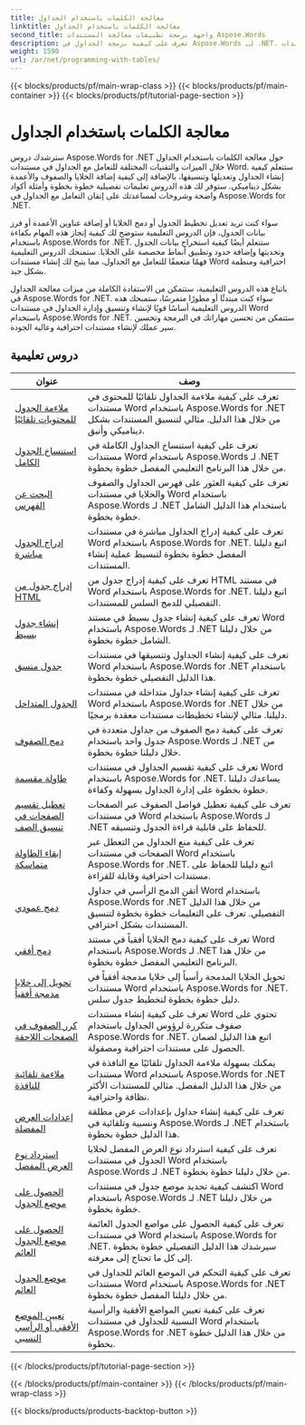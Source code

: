 ```yaml
---
title: معالجة الكلمات باستخدام الجداول
linktitle: معالجة الكلمات باستخدام الجداول
second_title: واجهة برمجة تطبيقات معالجة المستندات Aspose.Words
description: تعرف على كيفية برمجة الجداول في Aspose.Words لـ .NET. تعرف على كيفية إنشاء الجداول ومعالجتها وتنسيقها في مستندات Word باستخدام دروس تعليمية خطوة بخطوة وأمثلة أكواد C#.
weight: 1590
url: /ar/net/programming-with-tables/
---
```


{{< blocks/products/pf/main-wrap-class >}}
{{< blocks/products/pf/main-container >}}
{{< blocks/products/pf/tutorial-page-section >}}

# معالجة الكلمات باستخدام الجداول

سترشدك دروس Aspose.Words for .NET حول معالجة الكلمات باستخدام الجداول خلال الميزات والتقنيات المختلفة للتعامل مع الجداول في مستندات Word. ستتعلم كيفية إنشاء الجداول وتعديلها وتنسيقها، بالإضافة إلى كيفية إضافة الخلايا والصفوف والأعمدة بشكل ديناميكي. ستوفر لك هذه الدروس تعليمات تفصيلية خطوة بخطوة وأمثلة أكواد واضحة وشروحات لمساعدتك على إتقان التعامل مع الجداول في Aspose.Words for .NET.

سواء كنت تريد تعديل تخطيط الجدول أو دمج الخلايا أو إضافة عناوين الأعمدة أو فرز بيانات الجدول، فإن الدروس التعليمية ستوضح لك كيفية إنجاز هذه المهام بكفاءة باستخدام Aspose.Words for .NET. ستتعلم أيضًا كيفية استخراج بيانات الجدول وتحديثها وإضافة حدود وتطبيق أنماط مخصصة على الخلايا. ستمنحك الدروس التعليمية فهمًا متعمقًا للتعامل مع الجداول، مما يتيح لك إنشاء مستندات Word احترافية ومنظمة بشكل جيد.

باتباع هذه الدروس التعليمية، ستتمكن من الاستفادة الكاملة من ميزات معالجة الجداول في Aspose.Words for .NET. سواء كنت مبتدئًا أو مطورًا متمرسًا، ستمنحك هذه الدروس التعليمية أساسًا قويًا لإنشاء وتنسيق وإدارة الجداول في مستندات Word باستخدام Aspose.Words for .NET. ستتمكن من تحسين مهاراتك في البرمجة وتحسين سير عملك لإنشاء مستندات احترافية وعالية الجودة.

 ## دروس تعليمية
| عنوان | وصف |
| --- | --- |
| [ملاءمة الجدول للمحتويات تلقائيًا](./auto-fit-table-to-contents/) | تعرف على كيفية ملاءمة الجداول تلقائيًا للمحتوى في مستندات Word باستخدام Aspose.Words for .NET من خلال هذا الدليل. مثالي لتنسيق المستندات بشكل ديناميكي وأنيق. |
| [استنساخ الجدول الكامل](./clone-complete-table/) | تعرف على كيفية استنساخ الجداول الكاملة في مستندات Word باستخدام Aspose.Words لـ .NET من خلال هذا البرنامج التعليمي المفصل خطوة بخطوة. |
| [البحث عن الفهرس](./finding-index/) | تعرف على كيفية العثور على فهرس الجداول والصفوف والخلايا في مستندات Word باستخدام Aspose.Words لـ .NET باستخدام هذا الدليل الشامل خطوة بخطوة. |
| [إدراج الجدول مباشرة](./insert-table-directly/) | تعرف على كيفية إدراج الجداول مباشرة في مستندات Word باستخدام Aspose.Words for .NET. اتبع دليلنا المفصل خطوة بخطوة لتبسيط عملية إنشاء المستندات. |
| [إدراج جدول من HTML](./insert-table-from-html/) | تعرف على كيفية إدراج جدول من HTML في مستند Word باستخدام Aspose.Words for .NET. اتبع دليلنا التفصيلي للدمج السلس للمستندات. |
| [إنشاء جدول بسيط](./create-simple-table/) | تعرف على كيفية إنشاء جدول بسيط في مستند Word باستخدام Aspose.Words لـ .NET من خلال دليلنا الشامل خطوة بخطوة. |
| [جدول منسق](./formatted-table/) | تعرف على كيفية إنشاء الجداول وتنسيقها في مستندات Word باستخدام Aspose.Words for .NET باستخدام هذا الدليل التفصيلي خطوة بخطوة. |
| [الجدول المتداخل](./nested-table/) | تعرف على كيفية إنشاء جداول متداخلة في مستندات Word باستخدام Aspose.Words for .NET من خلال دليلنا. مثالي لإنشاء تخطيطات مستندات معقدة برمجيًا. |
| [دمج الصفوف](./combine-rows/) | تعرف على كيفية دمج الصفوف من جداول متعددة في جدول واحد باستخدام Aspose.Words لـ .NET من خلال دليلنا خطوة بخطوة. |
| [طاولة مقسمة](./split-table/) | تعرف على كيفية تقسيم الجداول في مستندات Word باستخدام Aspose.Words for .NET. يساعدك دليلنا خطوة بخطوة على إدارة الجداول بسهولة وكفاءة. |
| [تعطيل تقسيم الصفحات في تنسيق الصف](./row-format-disable-break-across-pages/) | تعرف على كيفية تعطيل فواصل الصفوف عبر الصفحات في مستندات Word باستخدام Aspose.Words لـ .NET للحفاظ على قابلية قراءة الجدول وتنسيقه. |
| [إبقاء الطاولة متماسكة](./keep-table-together/) | تعرف على كيفية منع الجداول من التعطل عبر الصفحات في مستندات Word باستخدام Aspose.Words for .NET. اتبع دليلنا للحفاظ على مستندات احترافية وقابلة للقراءة. |
| [دمج عمودي](./vertical-merge/) | أتقن الدمج الرأسي في جداول Word باستخدام Aspose.Words for .NET من خلال هذا الدليل التفصيلي. تعرف على التعليمات خطوة بخطوة لتنسيق المستندات بشكل احترافي. |
| [دمج أفقي](./horizontal-merge/) | تعرف على كيفية دمج الخلايا أفقياً في مستند Word باستخدام Aspose.Words لـ .NET من خلال هذا البرنامج التعليمي المفصل خطوة بخطوة. |
| [تحويل إلى خلايا مدمجة أفقياً](./convert-to-horizontally-merged-cells/) | تحويل الخلايا المدمجة رأسياً إلى خلايا مدمجة أفقياً في مستندات Word باستخدام Aspose.Words for .NET. دليل خطوة بخطوة لتخطيط جدول سلس. |
| [كرر الصفوف في الصفحات اللاحقة](./repeat-rows-on-subsequent-pages/) | تعرف على كيفية إنشاء مستندات Word تحتوي على صفوف متكررة لرؤوس الجداول باستخدام Aspose.Words for .NET. اتبع هذا الدليل لضمان الحصول على مستندات احترافية ومصقولة. |
| [ملاءمة تلقائية للنافذة](./auto-fit-to-page-width/) | يمكنك بسهولة ملاءمة الجداول تلقائيًا مع النافذة في مستندات Word باستخدام Aspose.Words for .NET من خلال هذا الدليل المفصل. مثالي للمستندات الأكثر نظافة واحترافية. |
| [إعدادات العرض المفضلة](./preferred-width-settings/) | تعرف على كيفية إنشاء جداول بإعدادات عرض مطلقة ونسبية وتلقائية في Aspose.Words لـ .NET باستخدام هذا الدليل خطوة بخطوة. |
| [استرداد نوع العرض المفضل](./retrieve-preferred-width-type/) | تعرف على كيفية استرداد نوع العرض المفضل لخلايا الجدول في مستندات Word باستخدام Aspose.Words لـ .NET من خلال دليلنا خطوة بخطوة. |
| [الحصول على موضع الجدول](./get-table-position/) | اكتشف كيفية تحديد موضع جدول في مستندات Word باستخدام Aspose.Words لـ .NET من خلال دليلنا خطوة بخطوة. |
| [الحصول على موضع الجدول العائم](./get-floating-table-position/) | تعرف على كيفية الحصول على مواضع الجدول العائمة في مستندات Word باستخدام Aspose.Words for .NET. سيرشدك هذا الدليل التفصيلي خطوة بخطوة إلى كل ما تحتاج إلى معرفته. |
| [موضع الجدول العائم](./floating-table-position/) | تعرف على كيفية التحكم في الموضع العائم للجداول في مستندات Word باستخدام Aspose.Words for .NET من خلال دليلنا المفصل خطوة بخطوة. |
| [تعيين الموضع الأفقي أو الرأسي النسبي](./set-relative-horizontal-or-vertical-position/) | تعرف على كيفية تعيين المواضع الأفقية والرأسية النسبية للجداول في مستندات Word باستخدام Aspose.Words for .NET من خلال هذا الدليل خطوة بخطوة. |
{{< /blocks/products/pf/tutorial-page-section >}}

{{< /blocks/products/pf/main-container >}}
{{< /blocks/products/pf/main-wrap-class >}}

{{< blocks/products/products-backtop-button >}}
